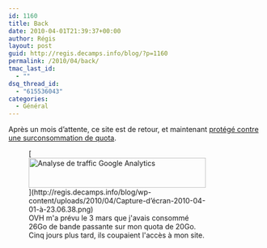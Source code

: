 ```yaml
---
id: 1160
title: Back
date: 2010-04-01T21:39:37+00:00
author: Régis
layout: post
guid: http://regis.decamps.info/blog/?p=1160
permalink: /2010/04/back/
tmac_last_id:
  - ""
dsq_thread_id:
  - "615536043"
categories:
  - Général
---
```

Après un mois d’attente, ce site est de retour, et maintenant [protégé contre une surconsommation de quota](http://regis.decamps.info/blog/2010/03/hotlinking/).
  
<figure id="attachment_1168" style="width: 350px" class="wp-caption alignnone">[<img src="http://regis.decamps.info/blog/wp-content/uploads/2010/04/Capture-d’écran-2010-04-01-à-23.06.38-350x59.png" alt="Analyse de traffic Google Analytics" title="Les dégâts causés par OVH" width="350" height="59" class="size-medium wp-image-1168" srcset="http://regis.decamps.info/blog/wp-content/uploads/2010/04/Capture-d’écran-2010-04-01-à-23.06.38-350x59.png 350w, http://regis.decamps.info/blog/wp-content/uploads/2010/04/Capture-d’écran-2010-04-01-à-23.06.38.png 945w" sizes="(max-width: 350px) 100vw, 350px" />](http://regis.decamps.info/blog/wp-content/uploads/2010/04/Capture-d’écran-2010-04-01-à-23.06.38.png)<figcaption class="wp-caption-text">OVH m'a prévu le 3 mars que j'avais consommé 26Go de bande passante sur mon quota de 20Go. Cinq jours plus tard, ils coupaient l'accès à mon site.</figcaption></figure>

